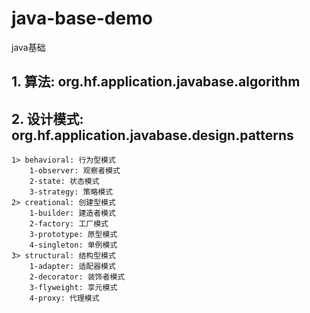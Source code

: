 # java-base-demo
java基础

## 1. 算法: org.hf.application.javabase.algorithm
## 2. 设计模式: org.hf.application.javabase.design.patterns
    1> behavioral: 行为型模式
        1-observer: 观察者模式
        2-state: 状态模式
        3-strategy: 策略模式
    2> creational: 创建型模式
        1-builder: 建造者模式
        2-factory: 工厂模式
        3-prototype: 原型模式
        4-singleton: 单例模式
    3> structural: 结构型模式
        1-adapter: 适配器模式
        2-decorator: 装饰者模式
        3-flyweight: 享元模式
        4-proxy: 代理模式


